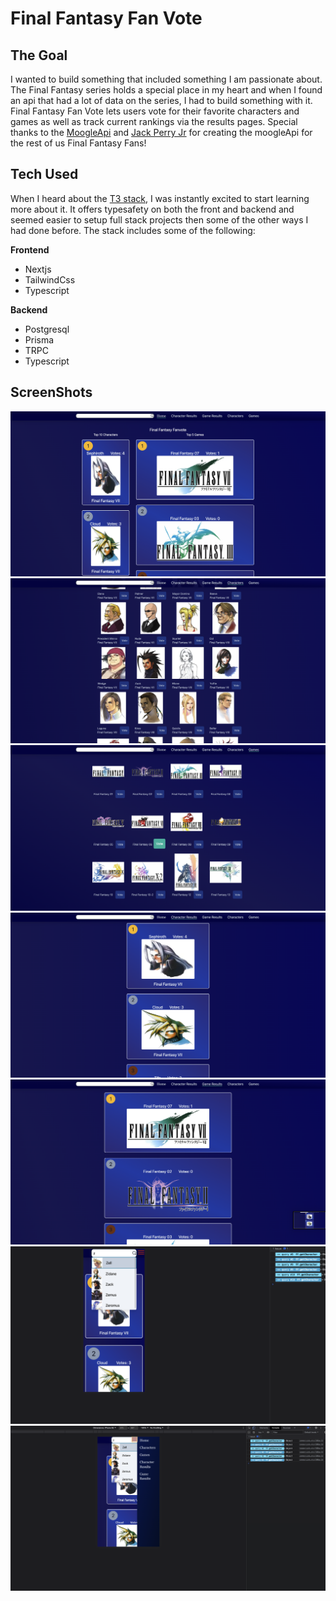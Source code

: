 # Final Fantasy Fan Vote

## The Goal
I wanted to build something that included something I am passionate about. The Final Fantasy series holds a special place in my heart and when I found
an api that had a lot of data on the series, I had to build something with it. Final Fantasy Fan Vote lets users vote for their favorite characters and games as well as
track current rankings via the results pages. Special thanks to the [MoogleApi](https://www.moogleapi.com/) and [Jack Perry Jr](https://github.com/jackfperryjr?tab=overview&from=2023-03-01&to=2023-03-06) for creating the moogleApi for the rest of us Final Fantasy Fans!

## Tech Used
When I heard about the [T3 stack](https://create.t3.gg/), I was instantly excited to start learning more about it. It offers
typesafety on both the front and backend and seemed easier to setup full stack projects then some of the other ways I had done before.
The stack includes some of the following:

**Frontend**
- Nextjs
- TailwindCss
- Typescript

**Backend**
- Postgresql
- Prisma
- TRPC
- Typescript
## ScreenShots
![Final Fantasy Fan Vote home page](public/screenshots/home.png)
![Final Fantasy Fan Vote characters page](public/screenshots/characters.png)
![Final Fantasy Fan Vote games page](public/screenshots/games.png)
![Final Fantasy Fan Vote characters results page](public/screenshots/charactersResults.png)
![Final Fantasy Fan Vote games results page](public/screenshots/gameResults.png)
![Final Fantasy Fan Vote responsiveness demonstrated](public/screenshots/mobile.png)
![Final Fantasy Fan Vote hamburger menu demonstrated](public/screenshots/hamburger.png)